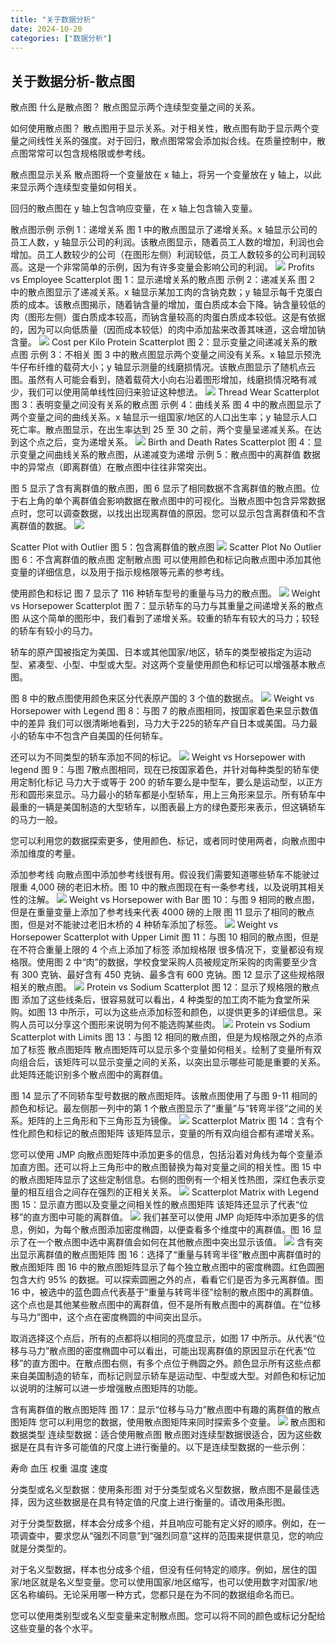 ```yaml
---
title: "关于数据分析"
date: 2024-10-20
categories: ["数据分析"]
---
```


## 关于数据分析-散点图

散点图
什么是散点图？
散点图显示两个连续型变量之间的关系。

如何使用散点图？
散点图用于显示关系。对于相关性，散点图有助于显示两个变量之间线性关系的强度。对于回归，散点图常常会添加拟合线。在质量控制中，散点图常常可以包含规格限或参考线。

散点图显示关系
散点图将一个变量放在 x 轴上，将另一个变量放在 y 轴上，以此来显示两个连续型变量如何相关。

回归的散点图在 y 轴上包含响应变量，在 x 轴上包含输入变量。

散点图示例
示例 1：递增关系
图 1 中的散点图显示了递增关系。x 轴显示公司的员工人数，y 轴显示公司的利润。该散点图显示，随着员工人数的增加，利润也会增加。员工人数较少的公司（在图形左侧）利润较低，员工人数较多的公司利润较高。这是一个非常简单的示例，因为有许多变量会影响公司的利润。
![](https://raw.githubusercontent.com/Iden9/PicGoBed/master/img/Snipaste_2024-10-20_22-22-33.png)
Profits vs Employee Scatterplot
图 1：显示递增关系的散点图
示例 2：递减关系
图 2 中的散点图显示了递减关系。x 轴显示某加工肉的含钠克数；y 轴显示每千克蛋白质的成本。该散点图揭示，随着钠含量的增加，蛋白质成本会下降。钠含量较低的肉（图形左侧）蛋白质成本较高，而钠含量较高的肉蛋白质成本较低。这是有依据的，因为可以向低质量（因而成本较低）的肉中添加盐来改善其味道，这会增加钠含量。
![](https://raw.githubusercontent.com/Iden9/PicGoBed/master/img/Snipaste_2024-10-20_22-22-43.png)
Cost per Kilo Protein Scatterplot
图 2：显示变量之间递减关系的散点图
示例 3：不相关
图 3 中的散点图显示两个变量之间没有关系。x 轴显示预洗牛仔布纤维的载荷大小；y 轴显示测量的线磨损情况。该散点图显示了随机点云图。虽然有人可能会看到，随着载荷大小向右沿着图形增加，线磨损情况略有减少，我们可以使用简单线性回归来验证这种想法。
![](https://raw.githubusercontent.com/Iden9/PicGoBed/master/img/Snipaste_2024-10-20_22-22-52.png)
Thread Wear Scatterplot
图 3：表明变量之间没有关系的散点图
示例 4：曲线关系
图 4 中的散点图显示了两个变量之间的曲线关系。x 轴显示一组国家/地区的人口出生率；y 轴显示人口死亡率。散点图显示，在出生率达到 25 至 30 之前，两个变量呈递减关系。在达到这个点之后，变为递增关系。
![](https://raw.githubusercontent.com/Iden9/PicGoBed/master/img/Snipaste_2024-10-20_22-24-01.png)
Birth and Death Rates Scatterplot
图 4：显示变量之间曲线关系的散点图，从递减变为递增
示例 5：散点图中的离群值
数据中的异常点（即离群值）在散点图中往往非常突出。

图 5 显示了含有离群值的散点图，图 6 显示了相同数据不含离群值的散点图。位于右上角的单个离群值会影响数据在散点图中的可视化。当散点图中包含异常数据点时，您可以调查数据，以找出出现离群值的原因。您可以显示包含离群值和不含离群值的数据。
![](https://raw.githubusercontent.com/Iden9/PicGoBed/master/img/Snipaste_2024-10-20_22-24-11.png)

Scatter Plot with Outlier
图 5：包含离群值的散点图
![](https://raw.githubusercontent.com/Iden9/PicGoBed/master/img/Snipaste_2024-10-20_22-24-20.png)
Scatter Plot No Outlier
图 6：不含离群值的散点图
定制散点图
可以使用颜色和标记向散点图中添加其他变量的详细信息，以及用于指示规格限等元素的参考线。

使用颜色和标记
图 7 显示了 116 种轿车型号的重量与马力的散点图。
![](https://raw.githubusercontent.com/Iden9/PicGoBed/master/img/Snipaste_2024-10-20_22-24-29.png)
Weight vs Horsepower Scatterplot
图 7：显示轿车的马力与其重量之间递增关系的散点图
从这个简单的图形中，我们看到了递增关系。较重的轿车有较大的马力；较轻的轿车有较小的马力。

轿车的原产国被指定为美国、日本或其他国家/地区，轿车的类型被指定为运动型、紧凑型、小型、中型或大型。对这两个变量使用颜色和标记可以增强基本散点图。

图 8 中的散点图使用颜色来区分代表原产国的 3 个值的数据点。
![](https://raw.githubusercontent.com/Iden9/PicGoBed/master/img/Snipaste_2024-10-20_22-24-39.png)
Weight vs Horsepower with Legend
图 8：与图 7 的散点图相同，按国家着色来显示数值中的差异
我们可以很清晰地看到，马力大于225的轿车产自日本或美国。马力最小的轿车中不包含产自美国的任何轿车。

还可以为不同类型的轿车添加不同的标记。
![](https://raw.githubusercontent.com/Iden9/PicGoBed/master/img/Snipaste_2024-10-20_22-24-49.png)
Weight vs Horsepower with legend
图 9：与图 7散点图相同，现在已按国家着色，并针对每种类型的轿车使用定制化标记
马力大于或等于 200 的轿车要么是中型车，要么是运动型，以正方形和圆形来显示。马力最小的轿车都是小型轿车，用上三角形来显示。所有轿车中最重的一辆是美国制造的大型轿车，以图表最上方的绿色菱形来表示，但这辆轿车的马力一般。

您可以利用您的数据探索更多，使用颜色、标记，或者同时使用两者，向散点图中添加维度的考量。

添加参考线
向散点图中添加参考线很有用。假设我们需要知道哪些轿车不能驶过限重 4,000 磅的老旧木桥。图 10 中的散点图现在有一条参考线，以及说明其相关性的注解。
![](https://raw.githubusercontent.com/Iden9/PicGoBed/master/img/Snipaste_2024-10-20_22-25-00.png)
Weight vs Horsepower with Bar
图 10：与图 9 相同的散点图，但是在重量变量上添加了参考线来代表 4000 磅的上限
图 11 显示了相同的散点图，但是对不能驶过老旧木桥的 4 种轿车添加了标签。
![](https://raw.githubusercontent.com/Iden9/PicGoBed/master/img/Snipaste_2024-10-20_22-25-11.png)
Weight vs Horsepower Scatterplot with Upper Limit
图 11：与图 10 相同的散点图，但是在不符合重量上限的 4 个点上添加了标签
添加规格限
很多情况下，变量都设有规格限。使用图 2 中“肉”的数据，学校食堂采购人员被规定所采购的肉需要至少含有 300 克钠、最好含有 450 克钠、最多含有 600 克钠。图 12 显示了这些规格限相关的散点图。
![](https://raw.githubusercontent.com/Iden9/PicGoBed/master/img/Snipaste_2024-10-20_22-25-19.png)
Protein vs Sodium Scatterplot
图 12：显示了规格限的散点图
添加了这些线条后，很容易就可以看出，4 种类型的加工肉不能为食堂所采购。如图 13 中所示，可以为这些点添加标签和颜色，以提供更多的详细信息。采购人员可以分享这个图形来说明为何不能选购某些肉。
![](https://raw.githubusercontent.com/Iden9/PicGoBed/master/img/Snipaste_2024-10-20_22-25-28.png)
Protein vs Sodium Scatterplot with Limits
图 13：与图 12 相同的散点图，但是为规格限之外的点添加了标签
散点图矩阵
散点图矩阵可以显示多个变量如何相关。绘制了变量所有双向组合后，该矩阵可以显示变量之间的关系，以突出显示哪些可能是重要的关系。此矩阵还能识别多个散点图中的离群值。

图 14 显示了不同轿车型号数据的散点图矩阵。该散点图使用了与图 9-11 相同的颜色和标记。最左侧那一列中的第 1 个散点图显示了“重量”与“转弯半径”之间的关系。矩阵的上三角形和下三角形互为镜像。
![](https://raw.githubusercontent.com/Iden9/PicGoBed/master/img/Snipaste_2024-10-20_22-25-40.png)
Scatterplot Matrix
图 14：含有个性化颜色和标记的散点图矩阵
该矩阵显示，变量的所有双向组合都有递增关系。

您可以使用 JMP 向散点图矩阵中添加更多的信息，包括沿着对角线为每个变量添加直方图。还可以将上三角形中的散点图替换为每对变量之间的相关性。图 15 中的散点图矩阵显示了这些定制信息。右侧的图例有一个相关性热图，深红色表示变量的相互组合之间存在强烈的正相关关系。
![](https://raw.githubusercontent.com/Iden9/PicGoBed/master/img/Snipaste_2024-10-20_22-25-53.png)
Scatterplot Matrix with Legend
图 15：显示直方图以及变量之间相关性的散点图矩阵
该矩阵还显示了代表“位移”的直方图中可能的离群值。
![](https://raw.githubusercontent.com/Iden9/PicGoBed/master/img/Snipaste_2024-10-20_22-25-53.png)
我们甚至可以使用 JMP 向矩阵中添加更多的信息，例如，为每个散点图添加密度椭圆，以便查看多个维度中的离群值。图 16 显示了在一个散点图中选中离群值会如何在其他散点图中突出显示该值。
![](https://raw.githubusercontent.com/Iden9/PicGoBed/master/img/Snipaste_2024-10-20_22-26-02.png)
含有突出显示离群值的散点图矩阵
图 16：选择了“重量与转弯半径”散点图中离群值时的散点图矩阵
图 16 中的散点图矩阵显示了每个独立散点图中的密度椭圆。红色圆圈包含大约 95% 的数据。可以探索圆圈之外的点，看看它们是否为多元离群值。图 16 中，被选中的蓝色圆点代表基于“重量与转弯半径”绘制的散点图中的离群值。这个点也是其他某些散点图中的离群值，但不是所有散点图中的离群值。在“位移与马力”图中，这个点在密度椭圆的中间突出显示。

取消选择这个点后，所有的点都将以相同的亮度显示，如图 17 中所示。从代表“位移与马力”散点图的密度椭圆中可以看出，可能出现离群值的原因显示在代表“位移”的直方图中。在散点图右侧，有多个点位于椭圆之外。颜色显示所有这些点都来自美国制造的轿车，而标记则显示轿车是运动型、中型或大型。对颜色和标记加以说明的注解可以进一步增强散点图矩阵的功能。

含有离群值的散点图矩阵
图 17：显示“位移与马力”散点图中有趣的离群值的散点图矩阵
您可以利用您的数据，使用散点图矩阵来同时探索多个变量。
![](https://raw.githubusercontent.com/Iden9/PicGoBed/master/img/Snipaste_2024-10-20_22-26-13.png)
散点图和数据类型
连续型数据：适合使用散点图
散点图对连续型数据很适合，因为这些数据是在具有许多可能值的尺度上进行衡量的。以下是连续型数据的一些示例：

寿命
血压
权重
温度
速度
 
分类型或名义型数据：使用条形图
对于分类型或名义型数据，散点图不是最佳选择，因为这些数据是在具有特定值的尺度上进行衡量的。请改用条形图。

对于分类型数据，样本会分成多个组，并且响应可能有定义好的顺序。例如，在一项调查中，要求您从“强烈不同意”到“强烈同意”这样的范围来提供意见，您的响应就是分类型的。

对于名义型数据，样本也分成多个组，但没有任何特定的顺序。例如，居住的国家/地区就是名义型变量。您可以使用国家/地区缩写，也可以使用数字对国家/地区名称编码。无论采用哪一种方式，您都只是在为不同的数据组命名而已。

您可以使用类别型或名义型变量来定制散点图。您可以将不同的颜色或标记分配给这些变量的各个水平。